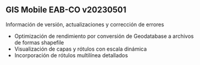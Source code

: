 ## GIS Mobile EAB-CO v20230501

Información de versión, actualizaciones y corrección de errores

* Optimización de rendimiento por conversión de Geodatabase a archivos de formas shapefile
* Visualización de capas y rótulos con escala dinámica
* Incorporación de rótulos multilínea detallados